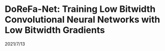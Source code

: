 # DoReFa-Net: Training Low Bitwidth Convolutional Neural Networks with Low Bitwidth Gradients  

2021/7/13  

